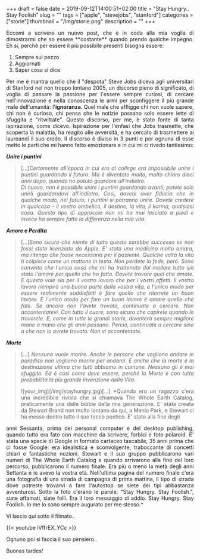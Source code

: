+++
draft = false
date = 2019-09-12T14:00:51+02:00
title = "Stay Hungry.. Stay Foolish"
slug = ""
tags = ["apple", "stevejobs", "stanford"]
categories = ["storie"]
thumbnail = "/img/storie.png"
description = ""
+++
<DIV align="justify">
Eccomi a scrivere un nuovo post, che è in coda alla mia voglia di dimostrarmi che so essere **costante** quando prendo qualche impegno.
Eh si, perchè per essere il più possibile presenti bisogna essere:

 1. Sempre sul pezzo
 2. Aggiornati
 3. Saper cosa si dice

Per me è mantra quello che il "despota" Steve Jobs diceva agli universitari di Stanford nel non troppo lontano 2005, un discorso pieno di significato, di voglia di passare la passione per l'essere sempre curiosi, di cercare nell'innovazione e nella conoscenza le armi per sconfiggere il più grande male dell'umanità: l'**ignoranza**.
Quel male che affligge chi non vuole sapere, chi non è curioso, chi pensa che le notizie possano solo essere lette di sfuggita e "ritwittate".
Questo discorso, per me, è stato fonte di tanta ispirazione, come dicevo. Ispirazione per l'enfasi che Jobs trasmette, che scoperta la malattia, ha reagito alle avversità, e ha cercato di trasmettere ai laureandi il suo credo.  Il discorso è diviso in 3 punti e per ognuna di esse metto le parti che mi hanno fatto emozionare e in cui mi ci rivedo tantissimo:

 ***Unire i puntini***

> [...]*Certamente all'epoca in cui ero al college era impossibile unire i puntini guardando il futuro. Ma è diventato molto, molto chiaro dieci anni dopo, quando ho potuto guardare all'indietro.  
Di nuovo, non è possibile unire i puntini guardando avanti; potete solo unirli guardandovi all'indietro. Così, dovete aver fiducia che in qualche modo, nel futuro, i puntini si potranno unire. Dovete credere in qualcosa - il vostro ombelico, il destino, la vita, il karma, qualsiasi cosa. Questo tipo di approccio non mi ha mai lasciato a piedi e invece ha sempre fatto la differenza nella mia vita.*

***Amore e Perdita***

> [...]*Sono sicuro che niente di tutto questo sarebbe successo se non fossi stato licenziato da Apple. E' stata una medicina molto amara, ma ritengo che fosse necessaria per il paziente. Qualche volta la vita ti colpisce come un mattone in testa. Non perdete la fede, però. Sono convinto che l'unica cosa che mi ha trattenuto dal mollare tutto sia stato l'amore per quello che ho fatto. Dovete trovare quel che amate. E questo vale sia per il vostro lavoro che per i vostri affetti. Il vostro lavoro riempirà una buona parte della vostra vita, e l'unico modo per essere realimente soddisfatti è fare quello che riterrete un buon lavoro. E l'unico modo per fare un buon lavoro è amare quello che fate. Se ancora non l'avete trovato, continuate a cercare. Non accontentatevi. Con tutto il cuore, sono sicuro che capirete quando lo troverete. E, come in tutte le grandi storie, diventerà sempre migliore mano a mano che gli anni passano. Perciò, continuate a cercare sino a che non lo avrete trovato. Non vi accontentate.*

***Morte***

> [...] *Nessuno vuole morire. Anche le persone che vogliono andare in paradiso non vogliono morire per andarci. E anche che la morte è la destinazione ultima che tutti abbiamo in comune. Nessuno gli è mai sfuggito. Ed è così come deve essere, perché la Morte è con tutta probabilità la più grande invenzione della Vita.*
> <DIV  style="float:left;">![your_img](/img/stayhungry.jpg)</DIV>[...] *Quando ero un ragazzo c'era una incredibile rivista che si chiamava The Whole Earth Catalog, praticamente una delle bibbie della mia generazione. E' stata creata da Stewart Brand non molto lontano da qui, a Menlo Park, e Stewart ci ha messo dentro tutto il suo tocco poetico. E' stato alla fine degli
anni Sessanta, prima dei personal computer e del desktop publishing, quando tutto era fato con macchine da scrivere, forbici e foto polaroid. E' stata una specie di Google in formato cartaceo tascabile, 35 anni prima che ci fosse Google: era idealistica e sconvolgente, traboccante di concetti chiari e fantastiche nozioni. Stewart e il suo gruppo pubblicarono vari numeri di The Whole Earth Catalog e quando arrivarono alla fine del loro percorso, pubblicarono il numero finale. Era più o meno la metà degli anni Settanta e io avevo la vostra età. Nell'ultima pagina del numero finale c'era una fotografia di una strada di campagna di prima mattina, il tipo di strada dove potreste trovarvi a fare l'autostop se siete dei tipi abbastanza avventurosi. Sotto la foto c'erano le parole: "Stay Hungry. Stay Foolish.", siate affamati, siate folli. Era il loro messaggio di addio. Stay Hungry. Stay Foolish. Io me lo sono sempre augurato per me stesso.*


Vi lascio qui sotto il filmato..

{{< youtube iVffrEX_YCc >}}

Ognuno poi si faccia il suo pensiero..

Buonas tardes!
